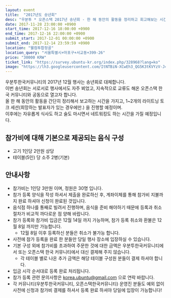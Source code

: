 ```yaml
---
layout: event
title:  "2017년도 송년회"
desc: "우분투 * 오픈스택 2017년 송년회 - 한 해 동안의 활동을 정리하고 회고해보는 시간."
date: 2017-11-28 23:00:00 +0900
start_time: 2017-12-16 18:00:00 +0900
end_time: 2017-12-16 22:00:00 +0900
submit_start: 2017-12-01 00:00:00 +0900
submit_end: 2017-12-14 23:59:59 +0900
location: "웰컴투합정골"
location_query: "서울특별시+마포구+서교동+399-26"
price: "30000 KRW"
ticket_link: "https://survey.ubuntu-kr.org/index.php/328968?lang=ko"
image: "https://lh3.googleusercontent.com/ItNTBiN-XCwEh3_QG5K3tKVYzV-J4HVPyM1AyXKV5WHFTj7_E6nZyE7NVuvKBuynZ39NU6JrqZOJRYzwCu4v_IomKFOBsYDLyqelpoUn6i5kxR__Ws7y3AppdXhAJNujvpAiih_mfB_CULFeMVF1umrvPaM3saF988GrwLnFYBgVjxTAoXeUj5ffpAharyPDc4AkvGNdc8WzvOWOlwLC0Y4sjfKm8GfgmKkfYWUNBRrCwRAP89IMx04Uk7lJ_Rp8kpPAtJnzp55KvyoaYrnADdBpcMl59Hs0aiTyr5DcHvB64vg5_m51z5i8a70J8VplUAop-PVCLp-F9WnWigq5OcyzdTA3DhzgYMQoCUz02dX7Z5tLejbDEc7fVdRkK9Bj4VFjiEYwW2Gs-BtakVjpkFvF8RW4kFXSLTRu8eC8HiQ_ga0WiAVLKNOBia6KBDtfWXVtdYZGs9Nf96uM6cFQP9Jwd95qhMVjUBJ2ASWbHnGjQ2zNuqmcw8MxlG-zwlc0L7HgmF4-eS3ikJdeykhHLC2T_FjLG7Iqf1HvDL1xz2sb8WuXP7OhNAokhuymFru6ouAcF4v5GihGT6pekpgJkb4edhTorTYmIkheGozHmqcRnt6sjagi3hbs5UKJZRlbWUSw2jl28NpXe_VzRPbXwiaQZ0mNAb_P55I=w2880-h1620-no"
---
```


우분투한국커뮤니티의 2017년 12월 행사는 송년회로 대체합니다.   
이번 송년회는 서로서로 행사에서도 자주 뵈었고, 지속적으로 교류도 해온 오픈스택 한국 커뮤니티와 공동으로 열고자 합니다.  
올 한 해 동안의 활동을 간단히 정리해서 보고하는 시간을 가지고, 1~2개의 라이트닝 토크 세션(희망하는 발표자가 있는 경우에만.) 을 진행할 예정이며.  
이후에는 자유롭게 식사도 하고 술도 마시면서 네트워킹도 하는 시간을 가질 예정입니다.  

## 참가비에 대해 기본으로 제공되는 음식 구성
- 고기 1인당 2만원 상당
- 테이블(5인) 당 소주 2병(기본)

## 안내사항
- 참가비는 1인당 3만원 이며, 정원은 30명 입니다.
- 참가 등록 양식을 작성 하셔서 제출을 완료하신 후, 계좌이체를 통해 참가비 지불까지 완료 하셔야 신청이 완료된 것입니다.
- 음식점 하나를 통째로 빌려서 진행하며, 음식을 준비 해야하기 때문에 등록과 취소 절차가 비교적 까다로운 점 양해 바랍니다.
- 참가 등록와 참가비 입금은 12월 14일 까지 가능하며, 참가 등록 취소와 환불은 12월 8일 까지만 가능합니다.
  - 12월 8일 이후 등록하신 분들은 취소가 불가능 합니다.
- 사전에 참가 등록을 완료 한 분들만 당일 행사 장소에 입장하실 수 있습니다.
- 기본 구성 외에 참가비를 초과하여 주문한 것에 대한 금액은 우분투한국커뮤니티에서 또는 오픈스택 한국 커뮤니티에서 대신 결제해 주지 않습니다.
  - 각 테이블 별로 나온 추가 금액은 해당 테이블 구성원 분들이 결제 하셔야 합니다.
- 입금 시각 순서대로 등록 완료 처리됩니다.
- 참가 등록 관련 문의사항은 korea.ubuntu@gmail.com 으로 연락 바랍니다.
- 각 커뮤니티(우분투한국커뮤니티, 오픈스택한국커뮤니티) 운영진 분들도 예외 없이 사전에 신청과 참가비 결제를 하셔서 등록 완료 하셔야 당일에 입장이 가능합니다!
